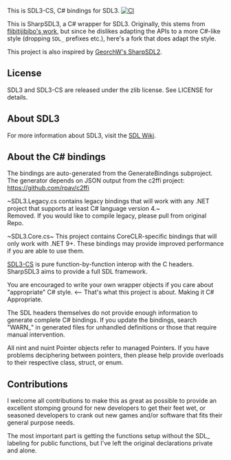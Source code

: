 This is SDL3-CS, C# bindings for SDL3.  [![CI](https://github.com/Blizzardo1/SharpSDL3/actions/workflows/ci.yml/badge.svg)](https://github.com/Blizzardo1/SharpSDL3/actions/workflows/ci.yml)

This is SharpSDL3, a C# wrapper for SDL3. Originally, this stems from [flibitijibibo's work](https://github.com/flibitijibibo/SDL3-CS), but since he dislikes adapting the APIs to a more C#-like style (dropping `SDL_` prefixes etc.), here's a fork that does adapt the style.

This project is also inspired by [GeorchW's SharpSDL2](https://github.com/GeorchW/SharpSDL2).  

## License

SDL3 and SDL3-CS are released under the zlib license. See LICENSE for details.  
  
## About SDL3

For more information about SDL3, visit the [SDL Wiki](https://wiki.libsdl.org/SDL3/FrontPage).

## About the C# bindings

The bindings are auto-generated from the GenerateBindings subproject.  
The generator depends on JSON output from the c2ffi project: https://github.com/rpav/c2ffi  
  
~SDL3.Legacy.cs contains legacy bindings that will work with any .NET project that supports at least C# language version 4.~  
Removed. If you would like to compile legacy, please pull from original Repo.

~SDL3.Core.cs~ This project contains CoreCLR-specific bindings that will only work with .NET 9+. These bindings may provide improved performance if you are able to use them.  

  
[SDL3-CS](https://github.com/flibitijibibo/SDL3-CS) is pure function-by-function interop with the C headers.  
SharpSDL3 aims to provide a full SDL framework.

You are encouraged to write your own wrapper objects if you care about "appropriate" C# style. <-- That's what this project is about. Making it C# Appropriate.  


The SDL headers themselves do not provide enough information to generate complete C# bindings.
If you update the bindings, search "WARN_" in generated files for unhandled definitions or those that require manual intervention.

All nint and nuint Pointer objects refer to managed Pointers. If you have problems deciphering between pointers, then please help provide overloads to their respective class, struct, or enum.

## Contributions
I welcome all contributions to make this as great as possible to provide an excellent stomping ground for new developers to get their feet wet, or seasoned developers to crank out new games and/or software that fits their general purpose needs.  

The most important part is getting the functions setup without the SDL_ labeling for public functions, but I've left the original declarations private and alone.

